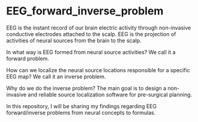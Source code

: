 # EEG_forward_inverse_problem
EEG is the instant record of our brain electric activity through non-invasive conductive electrodes attached to the scalp.
EEG is the projection of activities of neural sources from the brain to the scalp.

In what way is EEG formed from neural source activities? We call it a forward problem.

How can we localize the neural source locations responsible for a specific EEG map? We call it an inverse problem. 

Why do we do the inverse problem? The main goal is to design a non-invasive and reliable source localization software for pre-surgical planning.   

In this repository, I will be sharing my findings regarding EEG forward/inverse problems from neural concepts to formulas.   
